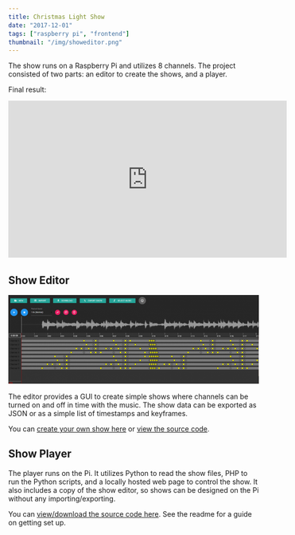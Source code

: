 ```yaml
---
title: Christmas Light Show
date: "2017-12-01"
tags: ["raspberry pi", "frontend"]
thumbnail: "/img/showeditor.png"
---
```


The show runs on a Raspberry Pi and utilizes 8 channels. The project consisted of two parts: an editor to create the shows, and a player.

Final result:

<iframe width="560" height="315" style="margin-left: auto; margin-right: auto;" src="https://www.youtube.com/embed/jkk-ZqFBmM4" frameborder="0" allow="autoplay; encrypted-media" allowfullscreen></iframe>

## Show Editor

![](../img/showeditor.png)

The editor provides a GUI to create simple shows where channels can be turned on and off in time with the music. The show data can be exported as JSON or as a simple list of timestamps and keyframes.

You can [create your own show here](https://apps.gregbrisebois.com/show-editor/) or [view the source code](https://github.com/gregoryjjb/show-editor).

## Show Player

The player runs on the Pi. It utilizes Python to read the show files, PHP to run the Python scripts, and a locally hosted web page to control the show. It also includes a copy of the show editor, so shows can be designed on the Pi without any importing/exporting.

You can [view/download the source code here](https://github.com/gregoryjjb/show-server). See the readme for a guide on getting set up.